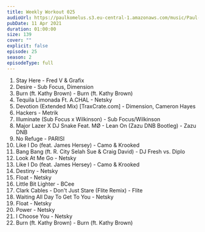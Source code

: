 ```yaml
---
title: Weekly Workout 025
audioUrl: https://paulkomelus.s3.eu-central-1.amazonaws.com/music/Paul-Komelus-Weekly-Workout-025(DnB).mp3
pubDate: 11 Apr 2021
duration: 01:00:00
size: 139
cover: ""
explicit: false
episode: 25
season: 2
episodeType: full
---
```

1. Stay Here - Fred V & Grafix
2. Desire - Sub Focus, Dimension
3. Burn (ft. Kathy Brown) - Burn (ft. Kathy Brown)
4. Tequila Limonada Ft. A.CHAL - Netsky
5. Devotion (Extended Mix) [TraxCrate.com] - Dimension, Cameron Hayes
6. Hackers - Metrik
7. Illuminate (Sub Focus x Wilkinson) - Sub Focus/Wilkinson
8. Major Lazer X DJ Snake Feat. MØ - Lean On (Zazu DNB Bootleg) - Zazu DNB
9. No Refuge - PARISI
10. Like I Do (feat. James Hersey) - Camo & Krooked
11. Bang Bang (ft. R. City Selah Sue & Craig David) - DJ Fresh vs. Diplo
12. Look At Me Go - Netsky
13. Like I Do (feat. James Hersey) - Camo & Krooked
14. Destiny - Netsky
15. Float - Netsky
16. Little Bit Lighter - BCee
17. Clark Cables - Don't Just Stare (Flite Remix) - Flite
18. Waiting All Day To Get To You - Netsky
19. Float - Netsky
20. Power - Netsky
21. I Choose You - Netsky
22. Burn (ft. Kathy Brown) - Burn (ft. Kathy Brown)